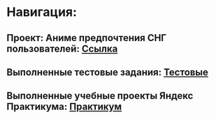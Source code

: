 # Навигация:
## Проект: Аниме предпочтения СНГ пользователей: [Ссылка](https://github.com/IaroslavLanskikh/Projects/tree/main/pet-projects)
## Выполненные тестовые задания: [Тестовые](https://github.com/IaroslavLanskikh/Projects/tree/main/tests)
## Выполненные учебные проекты Яндекс Практикума: [Практикум](https://github.com/IaroslavLanskikh/Projects/tree/main/yandex_projects)
